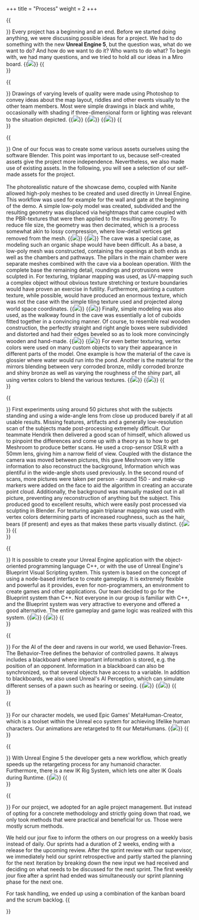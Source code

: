 +++
title = "Process"
weight = 2
+++

{{<section title="First things first">}}
Every project has a beginning and an end. Before we started doing anything, we were discussing possible ideas for a project. We had to do something with the new <strong>Unreal Engine 5</strong>, but the question was, what do we want to do? And how do we want to do it? Who wants to do what? To begin with, we had many questions, and we tried to hold all our ideas in a Miro board.
{{<image src="miro_board.png" caption="general ideas collected">}}
{{</section>}}

{{<section title="Concept Art">}}
Drawings of varying levels of quality were made using Photoshop to convey ideas about the map layout, riddles and other events visually to the other team members. Most were simple drawings in black and white, occasionally with shading if three-dimensional form or lighting was relevant to the situation depicted.
{{<image src="concept1.png" caption="Concept Art(1)">}}
{{<image src="concept2.png" caption="Concept Art(2)">}}
{{<image src="concept3.png" caption="Concept Art(3)">}}
{{</section>}}

{{<section title="Assets creation (a selection)">}}
One of our focus was to create some various assets ourselves using the software Blender. This point was important to us, because self-created assets give the project more independence. Nevertheless, we also made use of existing assets. In the following, you will see a selection of our self-made assets for the project.<br><br>
The photorealistic nature of the showcase demo, coupled with Nanite allowed high-poly meshes to be created and used directly in Unreal Engine. This workflow was used for example for the wall and gate at the beginning of the demo. A simple low-poly model was created, subdivided and the resulting geometry was displaced via heightmaps that came coupled with the PBR-textures that were then applied to the resulting geometry. To reduce file size, the geometry was then decimated, which is a process somewhat akin to lossy compression, where low-detail vertices get removed from the mesh. 
{{<image src="wall1.png" caption="The wall in the making">}}
{{<image src="wall2.png" caption="The wall as final result">}}
The cave was a special case, as modeling such an organic shape would have been difficult. As a base, a low-poly mesh was constructed, containing the openings at both ends as well as the chambers and pathways. The pillars in the main chamber were separate meshes combined with the cave via a boolean operation. With the complete base the remaining detail, roundings and protrusions were sculpted in. For texturing, triplanar mapping was used, as UV-mapping such a complex object without obvious texture stretching or texture boundaries would have proven an exercise in futility. Furthermore, painting a custom texture, while possible, would have produced an enormous texture, which was not the case with the simple tiling texture used and projected along world space coordinates.
{{<image src="cave1.png" caption="The Cave in the making">}}
{{<image src="cave2.jpg" caption="The Cave as final result">}}
Finally, simple modeling was also used, as the walkway found in the cave was essentially a lot of cuboids fitted together in a convincing manner. Of course, to resemble real wooden construction, the perfectly straight and right angle boxes were subdivided and distorted and had their edges beveled so as to look more convincingly wooden and hand-made.
{{<image src="walkway1.png" caption="The walkway in the making">}}
{{<image src="walkway2.jpg" caption="The walkway as final result in the demo">}}
For even better texturing, vertex colors were used on many custom objects to vary their appearance in different parts of the model. One example is how the material of the cave is glossier where water would run into the pond. Another is the material for the mirrors blending between very corroded bronze, mildly corroded bronze and shiny bronze as well as varying the roughness of the shiny part, all using vertex colors to blend the various textures. 
{{<image src="mirror1.png" caption="The mirror in the making">}}
{{<image src="mirror2.png" caption="The mirror as final result">}}
{{</section>}}

{{<section title="Photogrammetry">}}
First experiments using around 50 pictures shot with the subjects standing and using a wide-angle lens from close up produced barely if at all usable results. Missing features, artifacts and a generally low-resolution scan of the subjects made post-processing extremely difficult. Our teammate Hendrik then delivered a good scan of himself, which allowed us to pinpoint the differences and come up with a theory as to how to get Meshroom to produce better scans. He used a crop-sensor DSLR with a 50mm lens, giving him a narrow field of view. Coupled with the distance the camera was moved between pictures, this gave Meshroom very little information to also reconstruct the background, Information which was plentiful in the wide-angle shots used previously. In the second round of scans, more pictures were taken per person - around 150 - and make-up markers were added on the face to aid the algorithm in creating an accurate point cloud. Additionally, the background was manually masked out in all picture, preventing any reconstruction of anything but the subject. This produced good to excellent results, which were easily post processed via sculpting in Blender. For texturing again triplanar mapping was used with vertex colors determining parts of increased roughness, such as the hair, bears (if present) and eyes as that makes these parts visually distinct. 
{{<image src="brokenscan.png" caption="Broken scan of our teammate holzi">}}
{{</section>}}

{{<section title="Blueprints Visual Scripting">}}
It is possible to create your Unreal Engine application with the object-oriented programming language C++, or with the use of Unreal Engine's Blueprint Visual Scripting system. This system is based on the concept of using a node-based interface to create gameplay. It is extremely flexible and powerful as it provides, even for non-programmers, an environment to create games and other applications. Our team decided to go for the Blueprint system than C++. Not everyone in our group is familiar with C++, and the Blueprint system was very attractive to everyone and offered a good alternative. The entire gameplay and game logic was realized with this system.
{{<image src="blueprint1.jpg" caption="Example of Blueprints(1)">}}
{{<image src="blueprint2.jpg" caption="Example of Blueprints(2)">}}
{{</section>}}

{{<section title="AI of the wildlife">}}
For the AI of the deer and ravens in our world, we used Behavior-Trees. The Behavior-Tree defines the behavior of controlled pawns. It always includes a blackboard where important information is stored, e.g. the position of an opponent. Information in a blackboard can also be synchronized, so that several objects have access to a variable.
In addition to blackboards, we also used Unreal's AI Perception, which can simulate different senses of a pawn such as hearing or seeing.
{{<image src="tree.png" caption="The Behavior-Tree">}}
{{<image src="perception.png" caption="Ravens fly away if you get too close">}}
{{</section>}}

{{<section title="MetaHumans">}}
For our character models, we used Epic Games' MetaHuman-Creator, which is a toolset within the Unreal eco system for achieving lifelike human characters. Our animations are retargeted to fit our MetaHumans.
{{<image src="meta.png" caption="One of our metahuman characters">}}
{{</section>}}

{{<section title="IK Retargeting">}}
With Unreal Engine 5 the developer gets a new workflow, which greatly speeds up the retargeting process for any humanoid character. Furthermore, there is a new IK Rig System, which lets one alter IK Goals during Runtime.
{{<image src="ik.png" caption="IK Retargeting">}}
{{</section>}}

{{<section title="Project Management">}}
For our project, we adopted for an agile project management. But instead of opting for a concrete methodology and strictly going down that road, we only took methods that were  practical and beneficial for us. Those were mostly scrum methods.

We held our jour fixe to inform the others on our progress on a weekly basis instead of daily. Our sprints had a duration of 2 weeks, ending with a release for the upcoming review. After the sprint review with our supervisor, we immediately held our sprint retrospective and partly started the planning for the next iteration by breaking down the new input we had received and deciding on what needs to be discussed for the next sprint. The first weekly jour fixe after a sprint had ended was simultaneously our sprint planning phase for the next one.

For task handling, we ended up using a combination of the kanban board and the scrum backlog. 
{{</section>}}